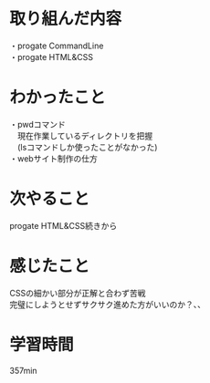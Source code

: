 # 取り組んだ内容
・progate CommandLine  
・progate HTML&CSS  
# わかったこと
・pwdコマンド  
　現在作業しているディレクトリを把握  
 　(lsコマンドしか使ったことがなかった)  
・webサイト制作の仕方  
# 次やること
progate HTML&CSS続きから  
# 感じたこと
CSSの細かい部分が正解と合わず苦戦  
完璧にしようとせずサクサク進めた方がいいのか？、、  
# 学習時間
357min  

